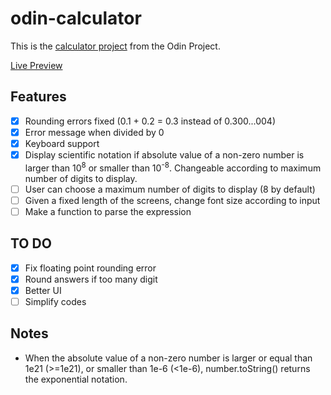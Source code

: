 # odin-calculator

This is the [calculator project](https://www.theodinproject.com/paths/foundations/courses/foundations/lessons/calculator) from the Odin Project.

[Live Preview](https://qibinchen94.github.io/odin-calculator/)

## Features

- [x] Rounding errors fixed (0.1 + 0.2 = 0.3 instead of 0.300...004)
- [x] Error message when divided by 0
- [x] Keyboard support
- [x] Display scientific notation if absolute value of a non-zero number is larger than 10<sup>8</sup> or smaller than 10<sup>-8</sup>. Changeable according to maximum number of digits to display.
- [ ] User can choose a maximum number of digits to display (8 by default)
- [ ] Given a fixed length of the screens, change font size according to input
- [ ] Make a function to parse the expression

## TO DO

- [x] Fix floating point rounding error
- [x] Round answers if too many digit
- [x] Better UI
- [ ] Simplify codes

## Notes

- When the absolute value of a non-zero number is larger or equal than 1e21 (>=1e21), or smaller than 1e-6 (<1e-6), number.toString() returns the exponential notation.
